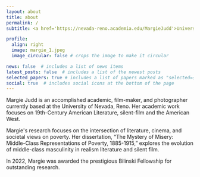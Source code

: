 ```yaml
---
layout: about
title: about
permalink: /
subtitle: <a href='https://nevada-reno.academia.edu/MargieJudd'>University Of Nevada Reno</a> 

profile:
  align: right
  image: margie_1.jpeg
  image_circular: false # crops the image to make it circular

news: false  # includes a list of news items
latest_posts: false  # includes a list of the newest posts
selected_papers: true # includes a list of papers marked as "selected={true}"
social: true  # includes social icons at the bottom of the page
---
```


Margie Judd is an accomplished academic, film-maker, and photographer currently based at the University of Nevada, Reno.  Her academic work focuses on 19th-Century American Literature, silent-film and the American West. 

Margie's research focuses on the intersection of literature, cinema, and societal views on poverty. Her dissertation, “The Mystery of Misery: Middle-Class Representations of Poverty, 1885-1915,” explores the evolution of middle-class masculinity in realism literature and silent film. 

In 2022, Margie was awarded the prestigious Bilinski Fellowship for outstanding  research. 
